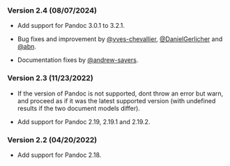### Version 2.4 (08/07/2024)

  - Add support for Pandoc 3.0.1 to 3.2.1.

  - Bug fixes and improvement by [@yves-chevallier](https://github.com/andrew-sayers),
    [@DanielGerlicher](https://github.com/DanielGerlicher) and [@abn](https://github.com/abn).

  - Documentation fixes by [@andrew-sayers](https://github.com/andrew-sayers).


### Version 2.3 (11/23/2022)

  - If the version of Pandoc is not supported, dont throw an error but warn,
    and proceed as if it was the latest supported version (with undefined 
    results if the two document models differ). 

  - Add support for Pandoc 2.19, 2.19.1 and 2.19.2.


### Version 2.2 (04/20/2022)

  - Add support for Pandoc 2.18.

